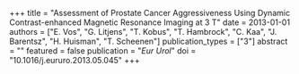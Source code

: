 +++
title = "Assessment of Prostate Cancer Aggressiveness Using Dynamic Contrast-enhanced Magnetic Resonance Imaging at 3 T"
date = 2013-01-01
authors = ["E. Vos", "G. Litjens", "T. Kobus", "T. Hambrock", "C. Kaa", "J. Barentsz", "H. Huisman", "T. Scheenen"]
publication_types = ["3"]
abstract = ""
featured = false
publication = "*Eur Urol*"
doi = "10.1016/j.eururo.2013.05.045"
+++

